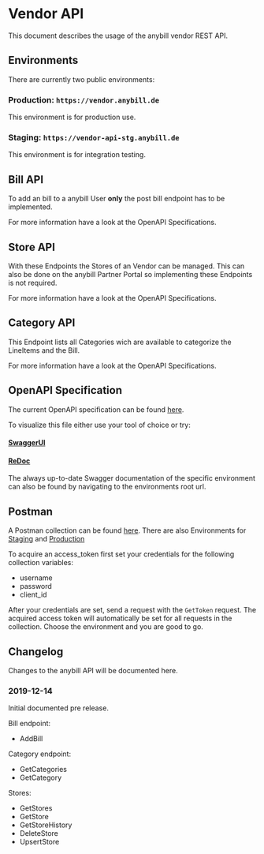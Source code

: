# Vendor API
This document describes the usage of the anybill vendor REST API.

## Environments
There are currently two public environments:

### Production: `https://vendor.anybill.de`
This environment is for production use.

### Staging: `https://vendor-api-stg.anybill.de`
This environment is for integration testing.

## Bill API
<p>
  To add an bill to a anybill User <b>only</b> the post bill endpoint has to be implemented.
</p>
<p>
  For more information have a look at the OpenAPI Specifications.
</p>

## Store API
<p>
  With these Endpoints the Stores of an Vendor can be managed.
  This can also be done on the anybill Partner Portal so implementing these Endpoints is not required.
</p>
<p>
  For more information have a look at the OpenAPI Specifications.
</p>

## Category API
<p>
  This Endpoint lists all Categories wich are available to categorize the LineItems and the Bill.
</p>
<p>
  For more information have a look at the OpenAPI Specifications.
</p>

## OpenAPI Specification
The current OpenAPI specification can be found [here](./specification.json).

To visualize this file either use your tool of choice or try:
#### [SwaggerUI](http://editor.swagger.io/?url=https://raw.githubusercontent.com/anybill/documentation/master/specification.json)
#### [ReDoc](https://redocly.github.io/redoc/?url=https://raw.githubusercontent.com/anybill/documentation/master/specification.json)

The always up-to-date Swagger documentation of the specific environment can also be found by navigating to the environments root url.

## Postman
A Postman collection can be found [here](./Postman/Anybill%20Vendor%20Api.postman_collection.json).
There are also Environments for [Staging](./Postman/Environments/Anybill%20VendorApi%20Staging.postman_environment.json) and [Production](./Postman/Environments/Anybill%20VendorApi%20Production.postman_environment.json)

To acquire an access_token first set your credentials for the following collection variables:
- username
- password
- client_id

After your credentials are set, send a request with the `GetToken` request. The acquired access token will automatically be set for all requests in the collection. Choose the environment and you are good to go. 

## Changelog
Changes to the anybill API will be documented here.

### 2019-12-14
Initial documented pre release.

Bill endpoint:
- AddBill

Category endpoint:
- GetCategories
- GetCategory

Stores:
- GetStores
- GetStore
- GetStoreHistory
- DeleteStore
- UpsertStore
